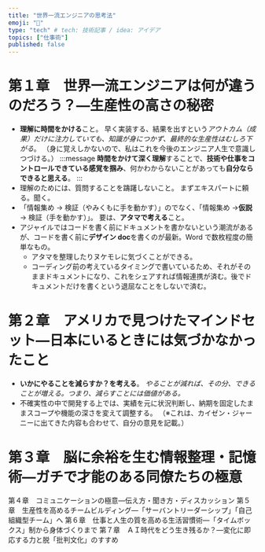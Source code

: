 ```yaml
---
title: "世界一流エンジニアの思考法"
emoji: "🤔"
type: "tech" # tech: 技術記事 / idea: アイデア
topics: ["仕事術"]
published: false
---
```


# 第１章　世界一流エンジニアは何が違うのだろう？―生産性の高さの秘密

- **理解に時間をかける**こと。
  早く実装する、結果を出すという*アウトカム（成果）だけに注力していても、知識が身につかず、最終的な生産性はむしろ下がる*。
  （身に覚えしかないので、私はこれを今後のエンジニア人生で意識しつづける。）
  :::message
  **時間をかけて深く理解**することで、**技術や仕事をコントロールできている感覚を掴み**、何かわからないことがあっても**自分ならできると思える**。
  :::
- 理解のためには、質問することを躊躇しないこと。
  まずエキスパートに頼る。聞く。
- 「情報集め → 検証（やみくもに手を動かす）」のでなく、「情報集め →**仮説**→ 検証（手を動かす）」。
  要は、**アタマで考える**こと。
- アジャイルではコードを書く前にドキュメントを書かないという潮流があるが、コードを書く前に**デザイン doc**を書くのが最新。Word で数枚程度の簡単なもの。
  - アタマを整理したりヌケモレに気づくことができる。
  - コーディング前の考えているタイミングで書いているため、それがそのままドキュメントになり、これをシェアすれば情報連携が済む。後でドキュメントだけを書くという退屈なことをしないで済む。

# 第２章　アメリカで見つけたマインドセット―日本にいるときには気づかなかったこと

- **いかにやることを減らすか？を考える**。
  *やることが減れば、その分、できることが増える。つまり、減らすことには価値がある。*
- 不確実性の中で開発する上では、実績を元に状況判断し、納期を固定したままスコープや機能の深さを変えて調整する。
  （※これは、カイゼン・ジャーニーに出てきた内容も合わせて、自分の意見を記載。）

# 第３章　脳に余裕を生む情報整理・記憶術―ガチで才能のある同僚たちの極意

第４章　コミュニケーションの極意―伝え方・聞き方・ディスカッション
第５章　生産性を高めるチームビルディング―「サーバントリーダーシップ」「自己組織型チーム」へ
第６章　仕事と人生の質を高める生活習慣術―「タイムボックス」制から身体づくりまで
第７章　ＡＩ時代をどう生き残るか？―変化に即応する力と脱「批判文化」のすすめ
